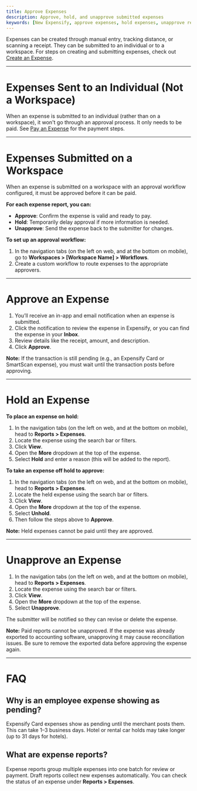 ```yaml
---
title: Approve Expenses
description: Approve, hold, and unapprove submitted expenses
keywords: [New Expensify, approve expenses, hold expenses, unapprove report, workspace approval workflow, expense approval, reimburse expenses, pending expense, Expensify Card, expense status, expense settings]
---
```


Expenses can be created through manual entry, tracking distance, or scanning a receipt. They can be submitted to an individual or to a workspace. For steps on creating and submitting expenses, check out [Create an Expense](https://help.expensify.com/articles/new-expensify/expenses-and-payments/Create-an-expense).

---

# Expenses Sent to an Individual (Not a Workspace)

When an expense is submitted to an individual (rather than on a workspace), it won't go through an approval process. It only needs to be paid. See [Pay an Expense](https://help.expensify.com/articles/new-expensify/expenses-and-payments/Pay-an-expense) for the payment steps.

---

# Expenses Submitted on a Workspace

When an expense is submitted on a workspace with an approval workflow configured, it must be approved before it can be paid.

**For each expense report, you can:**

- **Approve**: Confirm the expense is valid and ready to pay.
- **Hold**: Temporarily delay approval if more information is needed.
- **Unapprove**: Send the expense back to the submitter for changes.

**To set up an approval workflow:**

1. In the navigation tabs (on the left on web, and at the bottom on mobile), go to **Workspaces > [Workspace Name] > Workflows**.
2. Create a custom workflow to route expenses to the appropriate approvers.

---

# Approve an Expense

1. You’ll receive an in-app and email notification when an expense is submitted.
2. Click the notification to review the expense in Expensify, or you can find the expense in your **Inbox**.
3. Review details like the receipt, amount, and description.
4. Click **Approve**.

**Note:** If the transaction is still pending (e.g., an Expensify Card or SmartScan expense), you must wait until the transaction posts before approving.

---

# Hold an Expense

**To place an expense on hold:**

1. In the navigation tabs (on the left on web, and at the bottom on mobile), head to **Reports > Expenses**.
2. Locate the expense using the search bar or filters.
3. Click **View**.
4. Open the **More** dropdown at the top of the expense.
5. Select **Hold** and enter a reason (this will be added to the report).

**To take an expense off hold to approve:**

1. In the navigation tabs (on the left on web, and at the bottom on mobile), head to **Reports > Expenses**.
2. Locate the held expense using the search bar or filters.
3. Click **View**.
4. Open the **More** dropdown at the top of the expense.
5. Select **Unhold**.
6. Then follow the steps above to **Approve**.

**Note:** Held expenses cannot be paid until they are approved.

---

# Unapprove an Expense

1. In the navigation tabs (on the left on web, and at the bottom on mobile), head to **Reports > Expenses**.
2. Locate the expense using the search bar or filters.
3. Click **View**.
4. Open the **More** dropdown at the top of the expense.
5. Select **Unapprove**.

The submitter will be notified so they can revise or delete the expense.

**Note:** Paid reports cannot be unapproved. If the expense was already exported to accounting software, unapproving it may cause reconciliation issues. Be sure to remove the exported data before approving the expense again.

---

# FAQ

## Why is an employee expense showing as pending?
Expensify Card expenses show as pending until the merchant posts them. This can take 1–3 business days. Hotel or rental car holds may take longer (up to 31 days for hotels).

## What are expense reports?
Expense reports group multiple expenses into one batch for review or payment. Draft reports collect new expenses automatically. You can check the status of an expense under **Reports > Expenses**.

